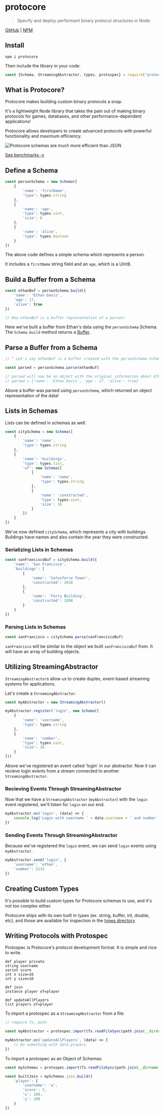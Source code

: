 # protocore
> Specify and deploy performant binary protocol structures in Node

[GitHub](https://github.com/ethanent/protocore) | [NPM](https://www.npmjs.com/package/protocore)

## Install

```
npm i protocore
```

Then include the library in your code:

```js
const {Schema, StreamingAbstractor, types, protospec} = require('protocore')
```

## What is Protocore?

Protocore makes building custom binary protocols a snap.

It's a lightweight Node library that takes the pain out of making binary protocols for games, databases, and other performance-dependent applications!

Protocore allows developers to create advanced protocols with powerful functionality and maximum efficiency.

![Protocore schemas are much more efficient than JSON](https://raw.githubusercontent.com/ethanent/protocore/master/media/Bench-ComplexPerson.png)

[See benchmarks ->](https://github.com/ethanent/protocore/blob/master/bench.js)

## Define a Schema

```js
const personSchema = new Schema([
	{
		'name': 'firstName',
		'type': types.string
	},
	{
		'name': 'age',
		'type': types.uint,
		'size': 8
	},
	{
		'name': 'alive',
		'type': types.boolean
	}
])
```

The above code defines a simple schema which represents a person.

It includes a `firstName` string field and an `age`, which is a UInt8.

## Build a Buffer from a Schema

```js
const ethanBuf = personSchema.build({
	'name': 'Ethan Davis',
	'age': 17,
	'alive': true
})

// Now ethanBuf is a buffer representation of a person!
```

Here we've built a buffer from Ethan's data using the `personSchema` Schema. The `Schema.build` method returns a [Buffer](https://nodejs.org/api/buffer.html).

## Parse a Buffer from a Schema

```js
// ^ Let's say ethanBuf is a buffer created with the personSchema Schema

const parsed = personSchema.parse(ethanBuf)

// parsed will now be an object with the original information about Ethan!
// parsed = {'name': 'Ethan Davis', 'age': 17, 'alive': true}
```

Above a buffer was parsed using `personSchema`, which returned an object representation of the data!

## Lists in Schemas

Lists can be defined in schemas as well.

```js
const citySchema = new Schema([
	{
		'name': 'name',
		'type': types.string
	},
	{
		'name': 'buildings',
		'type': types.list,
		'of': new Schema([
			{
				'name': 'name',
				'type': types.string
			},
			{
				'name': 'constructed',
				'type': types.uint,
				'size': 16
			}
		])
	}
])
```

We've now defined `citySchema`, which represents a city with buildings. Buildings have names and also contain the year they were constructed.

### Serializing Lists in Schemas

```js
const sanFranciscoBuf = citySchema.build({
	'name': 'San Francisco',
	'buildings': [
		{
			'name': 'Salesforce Tower',
			'constructed': 2018
		},
		{
			'name': 'Ferry Building',
			'constructed': 1898
		}
	]
})
```

### Parsing Lists in Schemas

```js
const sanFrancisco = citySchema.parse(sanFranciscoBuf)
```

`sanFrancisco` will be similar to the object we built `sanFranciscoBuf` from. It will have an array of building objects.


## Utilizing StreamingAbstractor

`StreamingAbstractor`s allow us to create duplex, event-based streaming systems for applications.

Let's create a `StreamingAbstractor`.

```js
const myAbstractor = new StreamingAbstractor()

myAbstractor.register('login', new Schema([
	{
		'name': 'username',
		'type': types.string
	},
	{
		'name': 'number',
		'type': types.uint,
		'size': 16
	}
]))
```

Above we've registered an event called 'login' in our abstractor. Now it can recieve login events from a stream connected to another `StreamingAbstractor`.

### Recieving Events Through StreamingAbstractor

Now that we have a `StreamingAbstractor` (`myAbstractor`) with the `login` event registered, we'll listen for `login` on our end.

```js
myAbstractor.on('login', (data) => {
	console.log('Login with username ' + data.username + ' and number ' + data.number + '.')
})
```

### Sending Events Through StreamingAbstractor

Because we've registered the `login` event, we can send `login` events using `myAbstractor`.

```js
myAbstractor.send('login', {
	'username': 'ethan',
	'number': 5135
})
```

## Creating Custom Types

It's possible to build custom types for Protocore schemas to use, and it's not too complex either.

Protocore ships with its own built in types (ex. string, buffer, int, double, etc), and those are available for inspection in the [types directory](https://github.com/ethanent/protocore/tree/master/lib/types).

## Writing Protocols with Protospec

Protospec is Protocore's protocol development format. It is simple and nice to write.

```
def player private
string username
varint score
int x size=16
int y size=16

def join
instance player of=player

def updateAllPlayers
list players of=player
```

To import a protospec as a `StreamingAbstractor` from a file:

```js
// require fs, path

const myAbstractor = protospec.import(fs.readFileSync(path.join(__dirname, 'my.pspec')))

myAbstractor.on('updateAllPlayers', (data) => {
	// Do something with data.players
})
```

To import a protospec as an Object of Schemas:

```js
const mySchemas = protospec.import(fs.readFileSync(path.join(__dirname, 'my.pspec')))

const builtJoin = mySchemas.join.build({
	'player': {
		'username': 'a',
		'score': 2,
		'x': 100,
		'y': 200
	}
})
```

